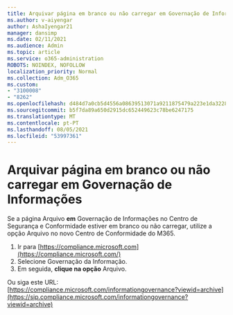 ```yaml
---
title: Arquivar página em branco ou não carregar em Governação de Informações
ms.author: v-aiyengar
author: AshaIyengar21
manager: dansimp
ms.date: 02/11/2021
ms.audience: Admin
ms.topic: article
ms.service: o365-administration
ROBOTS: NOINDEX, NOFOLLOW
localization_priority: Normal
ms.collection: Adm_O365
ms.custom:
- "3100008"
- "8262"
ms.openlocfilehash: d484d7a0cb5d4556a08639513071a9211875479a223e1da3228c7074fadcf4c8
ms.sourcegitcommit: b5f7da89a650d2915dc652449623c78be6247175
ms.translationtype: MT
ms.contentlocale: pt-PT
ms.lasthandoff: 08/05/2021
ms.locfileid: "53997361"
---
```

# <a name="archive-page-blank-or-not-loading-under-information-governance"></a>Arquivar página em branco ou não carregar em Governação de Informações

Se a página Arquivo **em** Governação de Informações no Centro de  Segurança e Conformidade estiver em branco ou não carregar, utilize a opção Arquivo no novo Centro de Conformidade do M365.

1. Ir para [https://compliance.microsoft.com](https://compliance.microsoft.com/)
1. Selecione Governação da Informação.
1. Em seguida, **clique na opção** Arquivo.

Ou siga este URL: [https://compliance.microsoft.com/informationgovernance?viewid=archive](https://sip.compliance.microsoft.com/informationgovernance?viewid=archive)